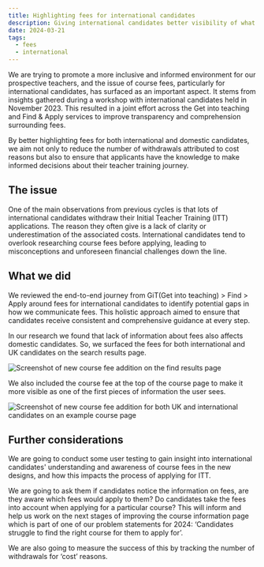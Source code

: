 ```yaml
---
title: Highlighting fees for international candidates
description: Giving international candidates better visibility of what fees they would need to pay for each course.
date: 2024-03-21
tags:
  - fees
  - international
---
```


We are trying to promote a more inclusive and informed environment for our prospective teachers, and the issue of course fees, particularly for international candidates, has surfaced as an important aspect. It stems from insights gathered during a workshop with international candidates held in November 2023. This resulted in a joint effort across the Get into teaching and Find & Apply services to improve transparency and comprehension surrounding fees.

By better highlighting fees for both international and domestic candidates, we aim not only to reduce the number of withdrawals attributed to cost reasons but also to ensure that applicants have the knowledge to make informed decisions about their teacher training journey.

## The issue

One of the main observations from previous cycles is that lots of international candidates withdraw their Initial Teacher Training (ITT) applications. The reason they often give is a lack of clarity or underestimation of the associated costs. International candidates tend to overlook researching course fees before applying, leading to misconceptions and unforeseen financial challenges down the line.

## What we did

We reviewed the end-to-end journey from GiT(Get into teaching) > Find > Apply around fees for international candidates to identify potential gaps in how we communicate fees. This holistic approach aimed to ensure that candidates receive consistent and comprehensive guidance at every step.

In our research we found that lack of information about fees also affects domestic candidates. So, we surfaced the fees for both international and UK candidates on the search results page.

![Screenshot of new course fee addition on the find results page](results-page.png)

We also included the course fee at the top of the course page to make it more visible as one of the first pieces of information the user sees.

![Screenshot of new course fee addition for both UK and international candidates on an example course page](course-page.png)

## Further considerations

We are going to conduct some user testing to gain insight into international candidates' understanding and awareness of course fees in the new designs, and how this impacts the process of applying for ITT.

We are going to ask them if candidates notice the information on fees, are they aware which fees would apply to them? Do candidates take the fees into account when applying for a particular course? This will inform and help us work on the next stages of improving the course information page which is part of one of our problem statements for 2024: ‘Candidates struggle to find the right course for them to apply for’.

We are also going to measure the success of this by tracking the number of withdrawals for ‘cost’ reasons.

